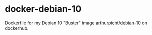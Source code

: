 # docker-debian-10

Dockerfile for my Debian 10 "Buster" image [arthurpicht/debian-10](https://cloud.docker.com/u/arthurpicht/repository/docker/arthurpicht/debian-10)
on dockerhub.
